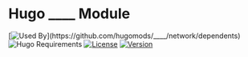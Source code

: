 # Hugo ____ Module

[![Used By](https://img.shields.io/badge/dynamic/json?color=success&label=used+by&query=repositories_humanize&logo=hugo&style=flat-square&url=https://api.razonyang.com/v1/github/dependents/hugomods/____)](https://github.com/hugomods/____/network/dependents)
![Hugo Requirements](https://img.shields.io/badge/dynamic/json?color=important&label=requirements&query=requirements&logo=hugo&style=flat-square&url=https://api.razonyang.com/v1/hugo/modules/github.com/hugomods/____)
[![License](https://img.shields.io/github/license/hugomods/____?style=flat-square)](https://github.com/hugomods/____/blob/main/LICENSE)
[![Version](https://img.shields.io/github/v/tag/hugomods/____?label=version&style=flat-square)](https://github.com/hugomods/____/tags)
